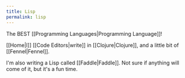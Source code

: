 ```yaml
---
title: Lisp
permalink: lisp
---
```


The BEST [[Programming Languages|Programming Language]]!

[[Home|I]] [[Code Editors|write]] in [[Clojure|Clojure]], and a little bit of [[Fennel|Fennel]].

I'm also writing a Lisp called [[Faddle|Faddle]]. Not sure if anything will come of it, but it's a fun time.
